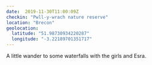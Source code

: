 ```yaml
---
date:  2019-11-30T11:00:09Z
checkin: "Pwll-y-wrach nature reserve"
location: "Brecon"
geolocation: 
  latitude: "51.98730934220287"
  longitude: "-3.22189701351717"
---
```

A little wander to some waterfalls with the girls and Esra. 


